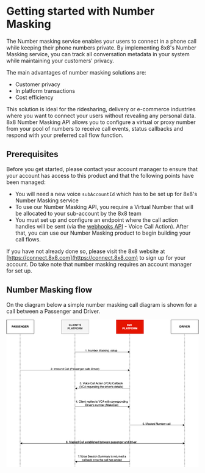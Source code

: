 # Getting started with Number Masking

The Number masking service enables your users to connect in a phone call while keeping their phone numbers private. By implementing 8x8's Number Masking service, you can track all conversation metadata in your system while maintaining your customers' privacy.

The main advantages of number masking solutions are:

* Customer privacy
* In platform transactions
* Cost efficiency

This solution is ideal for the ridesharing, delivery or e-commerce industries where you want to connect your users without revealing any personal data. 8x8 Number Masking API allows you to configure a virtual or proxy number from your pool of numbers to receive call events, status callbacks and respond with your preferred call flow function.

## Prerequisites

Before you get started, please contact your account manager to ensure that your account has access to this product and that the following points have been managed:

* You will need a new voice `subAccountId` which has to be set up for 8x8's Number Masking service
* To use our Number Masking API, you require a Virtual Number that will be allocated to your sub-account by the 8x8 team
* You must set up and configure an endpoint where the call action handles will be sent (via the [webhooks API](/connect/reference/create-a-new-webhook) - Voice Call Action). After that, you can use our Number Masking product to begin building your call flows.

If you have not already done so, please visit the 8x8 website at [https://connect.8x8.com](https://connect.8x8.com) to sign up for your account. Do take note that number masking requires an account manager for set up.

## Number Masking flow

On the diagram below a simple number masking call diagram is shown for a call between a Passenger and Driver.

![Number Masking](../images/86b6f2e0eefaea5654fb0075877629e4cbc33624cf990b692f2d13072df6cd73-NumberMasking.png)
